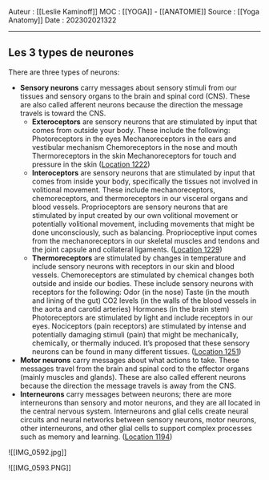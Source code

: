 Auteur : [[Leslie Kaminoff]]
MOC : [[YOGA]] - [[ANATOMIE]]
Source : [[Yoga Anatomy]]
Date : 202302021322
***

## Les 3 types de neurones 
There are three types of neurons: 
- **Sensory neurons** carry messages about sensory stimuli from our tissues and sensory organs to the brain and spinal cord (CNS). These are also called afferent neurons because the direction the message travels is toward the CNS.
	- **Exteroceptors** are sensory neurons that are stimulated by input that comes from outside your body. These include the following: Photoreceptors in the eyes Mechanoreceptors in the ears and vestibular mechanism Chemoreceptors in the nose and mouth Thermoreceptors in the skin Mechanoreceptors for touch and pressure in the skin ([Location 1222](https://readwise.io/to_kindle?action=open&asin=B0998616FH&location=1222))
	- **Interoceptors** are sensory neurons that are stimulated by input that comes from inside your body, specifically the tissues not involved in volitional movement. These include mechanoreceptors, chemoreceptors, and thermoreceptors in our visceral organs and blood vessels. Proprioceptors are sensory neurons that are stimulated by input created by our own volitional movement or potentially volitional movement, including movements that might be done unconsciously, such as balancing. Proprioceptive input comes from the mechanoreceptors in our skeletal muscles and tendons and the joint capsule and collateral ligaments. ([Location 1229](https://readwise.io/to_kindle?action=open&asin=B0998616FH&location=1229))
	- **Thermoreceptors** are stimulated by changes in temperature and include sensory neurons with receptors in our skin and blood vessels. Chemoreceptors are stimulated by chemical changes both outside and inside our bodies. These include sensory neurons with receptors for the following: Odor (in the nose) Taste (in the mouth and lining of the gut) CO2 levels (in the walls of the blood vessels in the aorta and carotid arteries) Hormones (in the brain stem) Photoreceptors are stimulated by light and include receptors in our eyes. Nociceptors (pain receptors) are stimulated by intense and potentially damaging stimuli (pain) that might be mechanically, chemically, or thermally induced. It’s proposed that these sensory neurons can be found in many different tissues. ([Location 1251](https://readwise.io/to_kindle?action=open&asin=B0998616FH&location=1251))
- **Motor neurons** carry messages about what actions to take. These messages travel from the brain and spinal cord to the effector organs (mainly muscles and glands). These are also called efferent neurons because the direction the message travels is away from the CNS. 
- **Interneurons** carry messages between neurons; there are more interneurons than sensory and motor neurons, and they are all located in the central nervous system. Interneurons and glial cells create neural circuits and neural networks between sensory neurons, motor neurons, other interneurons, and other glial cells to support complex processes such as memory and learning. ([Location 1194](https://readwise.io/to_kindle?action=open&asin=B0998616FH&location=1194))


![[IMG_0592.jpg]]

![[IMG_0593.PNG]]